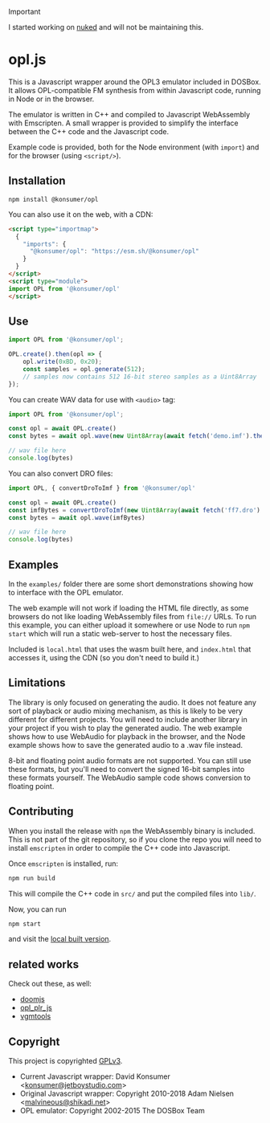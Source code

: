 > [!IMPORTANT]  
> I started working on [nuked](https://github.com/konsumer/nuked) and will not be maintaining this.

# opl.js

This is a Javascript wrapper around the OPL3 emulator included in DOSBox.  It
allows OPL-compatible FM synthesis from within Javascript code, running in Node
or in the browser.

The emulator is written in C++ and compiled to Javascript WebAssembly with
Emscripten.  A small wrapper is provided to simplify the interface between the
C++ code and the Javascript code.

Example code is provided, both for the Node environment (with `import`) and
for the browser (using `<script/>`).

## Installation
```
npm install @konsumer/opl
```

You can also use it on the web, with a CDN:

```html
<script type="importmap">
  {
    "imports": {
      "@konsumer/opl": "https://esm.sh/@konsumer/opl"
    }
  }
</script>
<script type="module">
import OPL from '@konsumer/opl'
</script>
```

## Use

```js
import OPL from '@konsumer/opl';

OPL.create().then(opl => {
    opl.write(0xBD, 0x20);
    const samples = opl.generate(512);
    // samples now contains 512 16-bit stereo samples as a Uint8Array
});
```

You can create WAV data for use with `<audio>` tag:

```js
import OPL from '@konsumer/opl';

const opl = await OPL.create()
const bytes = await opl.wave(new Uint8Array(await fetch('demo.imf').then(r => r.arrayBuffer())))

// wav file here
console.log(bytes)
```

You can also convert DRO files:

```js
import OPL, { convertDroToImf } from '@konsumer/opl'

const opl = await OPL.create()
const imfBytes = convertDroToImf(new Uint8Array(await fetch('ff7.dro').then(r => r.arrayBuffer())))
const bytes = await opl.wave(imfBytes)

// wav file here
console.log(bytes)
```


## Examples

In the `examples/` folder there are some short demonstrations showing how to
interface with the OPL emulator.

The web example will not work if loading the HTML file directly, as some browsers
do not like loading WebAssembly files from `file://` URLs.  To run this example,
you can either upload it somewhere or use Node to run `npm start` which
will run a static web-server to host the necessary files.


Included is `local.html` that uses the wasm built here, and `index.html` that accesses it, using the CDN (so you don't need to build it.)

## Limitations

The library is only focused on generating the audio.  It does not feature any
sort of playback or audio mixing mechanism, as this is likely to be very
different for different projects.  You will need to include another library in
your project if you wish to play the generated audio.  The web example shows how
to use WebAudio for playback in the browser, and the Node example shows how to
save the generated audio to a .wav file instead.

8-bit and floating point audio formats are not supported.  You can still use
these formats, but you'll need to convert the signed 16-bit samples into these
formats yourself.  The WebAudio sample code shows conversion to floating point.

## Contributing

When you install the release with `npm` the WebAssembly binary is included.
This is not part of the git repository, so if you clone the repo you will need
to install `emscripten` in order to compile the C++ code into Javascript.

Once `emscripten` is installed, run:

```sh
npm run build
```

This will compile the C++ code in `src/` and put the compiled files into `lib/`.


Now, you can run


```sh
npm start
```


and visit the [local built version](http://127.0.0.1:8080/local.html).

## related works

Check out these, as well:

- [doomjs](https://github.com/doomjs/opl3)
- [opl_plr_js](http://software.kvee.cz/opl_plr_js/)
- [vgmtools](https://github.com/vgmrips/vgmtools)


## Copyright

This project is copyrighted [GPLv3](LICENSE).

- Current Javascript wrapper: David Konsumer <<konsumer@jetboystudio.com>>
- Original Javascript wrapper: Copyright 2010-2018 Adam Nielsen <<malvineous@shikadi.net>>
- OPL emulator: Copyright 2002-2015 The DOSBox Team

